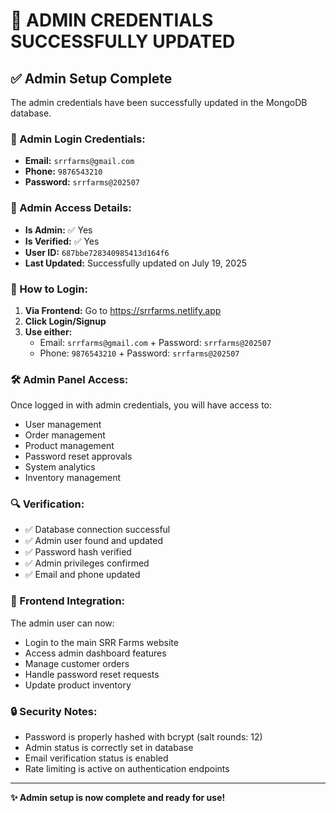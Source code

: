 # 🎉 ADMIN CREDENTIALS SUCCESSFULLY UPDATED

## ✅ Admin Setup Complete

The admin credentials have been successfully updated in the MongoDB database.

### 📝 Admin Login Credentials:

- **Email:** `srrfarms@gmail.com`
- **Phone:** `9876543210` 
- **Password:** `srrfarms@202507`

### 🔐 Admin Access Details:

- **Is Admin:** ✅ Yes
- **Is Verified:** ✅ Yes  
- **User ID:** `687bbe728340985413d164f6`
- **Last Updated:** Successfully updated on July 19, 2025

### 🚀 How to Login:

1. **Via Frontend:** Go to https://srrfarms.netlify.app
2. **Click Login/Signup**
3. **Use either:**
   - Email: `srrfarms@gmail.com` + Password: `srrfarms@202507`
   - Phone: `9876543210` + Password: `srrfarms@202507`

### 🛠️ Admin Panel Access:

Once logged in with admin credentials, you will have access to:
- User management
- Order management  
- Product management
- Password reset approvals
- System analytics
- Inventory management

### 🔍 Verification:

- ✅ Database connection successful
- ✅ Admin user found and updated
- ✅ Password hash verified
- ✅ Admin privileges confirmed
- ✅ Email and phone updated

### 📱 Frontend Integration:

The admin user can now:
- Login to the main SRR Farms website
- Access admin dashboard features
- Manage customer orders
- Handle password reset requests
- Update product inventory

### 🔒 Security Notes:

- Password is properly hashed with bcrypt (salt rounds: 12)
- Admin status is correctly set in database
- Email verification status is enabled
- Rate limiting is active on authentication endpoints

---

**✨ Admin setup is now complete and ready for use!**
